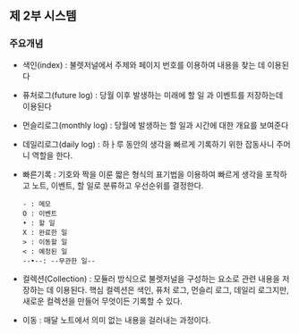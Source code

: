 ## 제 2부 시스템

### 주요개념

* 색인(index) : 불렛저널에서 주제와 페이지 번호를 이용하여 내용을 찾는 데 이용된다
* 퓨처로그(future log) : 당월 이후 발생하는 미래에 할 일 과 이벤트를 저장하는데 이용된다
* 먼슬리로그(monthly log) : 당월에 발생하는 할 일과 시간에 대한 개요를 보여준다
* 데일리로그(daily log) : 하ㅏ루 동안의 생각을 빠르게 기록하기 위한 잡동사니 주머니 역할을 한다.
* 빠른기록 : 기호와 짝을 이룬 짧은 형식의 표기법을 이용하여 빠르게 생각을 포착하고 노트, 이벤트, 할 일로 분류하고 우선순위를 결정한다.

      - : 메모
      O : 이벤트
      • : 할 일 
      X : 완료한 일
      > : 이동할 일
      < : 예정된 일
      --•--: --무관한 일-- 
      
* 컬렉션(Collection) : 모듈러 방식으로 불렛저널을 구성하는 요소로 관련 내용을 저장하는 데 이용된다. 핵심 컬렉션은 색인, 퓨처 로그, 먼슬리 로그, 데일리 로그지만, 새로운 컬렉션을 만들어 무엇이든 기록할 수 있다. 
* 이동 : 매달 노트에서 의미 없는 내용을 걸러내는 과정이다.
